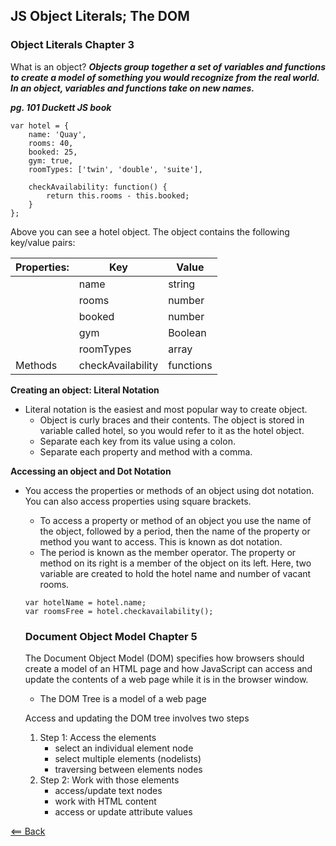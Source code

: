 ## JS Object Literals; The DOM

### Object Literals Chapter 3
What is an object?
***Objects group together a set of variables and functions to create a model of something you would recognize from the real world. In an object, variables and functions take on new names.***

***pg. 101 Duckett JS book***
```
var hotel = {
    name: 'Quay',
    rooms: 40,
    booked: 25,
    gym: true,
    roomTypes: ['twin', 'double', 'suite'],

    checkAvailability: function() {
        return this.rooms - this.booked;
    }
};
```
Above you can see a hotel object. The object contains the following key/value pairs:

|Properties: |Key               |Value    |
|---         |---               |---      |
|            |name              | string  |
|            |rooms             |number   |
|            |booked            |number   |
|            |gym               |Boolean  |
|            |roomTypes         |array    |
|Methods     |checkAvailability |functions|

**Creating an object: Literal Notation**
- Literal notation is the easiest and most popular way to create object.
    - Object is curly braces and their contents. The object is stored in variable called hotel, so you would refer to it as the hotel object. 
    - Separate each key from its value using a colon. 
    - Separate each property and method with a comma.

**Accessing an object and Dot Notation**
- You access the properties or methods of an object using dot notation. You can also access properties using square brackets.
    - To access a property or method of an object you use the name of the object, followed by a period, then the name of the property or method you want to access. This is known as dot notation.
    - The period is known as the member operator. The property or method on its right is a member of the object on its left. Here, two variable are created to hold the hotel name and number of vacant rooms.

    ``` 
    var hotelName = hotel.name;
    var roomsFree = hotel.checkavailability();
    ```

    ### Document Object Model Chapter 5
    The Document Object Model (DOM) specifies how browsers should create a model of an HTML page and how JavaScript can access and update the contents of a web page while it is in the browser window.
    - The DOM Tree is a model of a web page

    Access and updating the DOM tree involves two steps
    1. Step 1: Access the elements
        - select an individual element node
        - select multiple elements (nodelists)
        - traversing between elements nodes
    1. Step 2: Work with those elements
        - access/update text nodes
        - work with HTML content
        - access or update attribute values
    
[<== Back](README.md)
